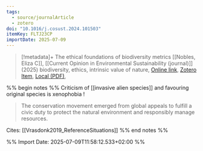 ```yaml
---
tags:
  - source/journalArticle
  - zotero
doi: "10.1016/j.cosust.2024.101503"
itemKey: FLTJ23CP
importDate: 2025-07-09
---
```

>[!metadata]+
> The ethical foundations of biodiversity metrics
> [[Nobles, Eliza C]], 
> [[Current Opinion in Environmental Sustainability (journal)]] (2025)
> biodiversity, ethics, intrinsic value of nature, 
> [Online link](https://linkinghub.elsevier.com/retrieve/pii/S1877343524000903), [Zotero Item](zotero://select/library/items/FLTJ23CP), [Local (PDF)](file://C:/Users/aburg/Documents/references/zotero/storage/Z2F4C58W/Nobles2025_ethicalfoundations.pdf), 

%% begin notes %%
Criticism of [[invasive alien species]] and favouring original species is xenophobia !

> The conservation movement emerged from global appeals to fulfill a civic duty to protect the natural environment and responsibly manage resources.


Cites:
[[Vrasdonk2019_ReferenceSituations]]
%% end notes %%

%% Import Date: 2025-07-09T11:58:12.533+02:00 %%
